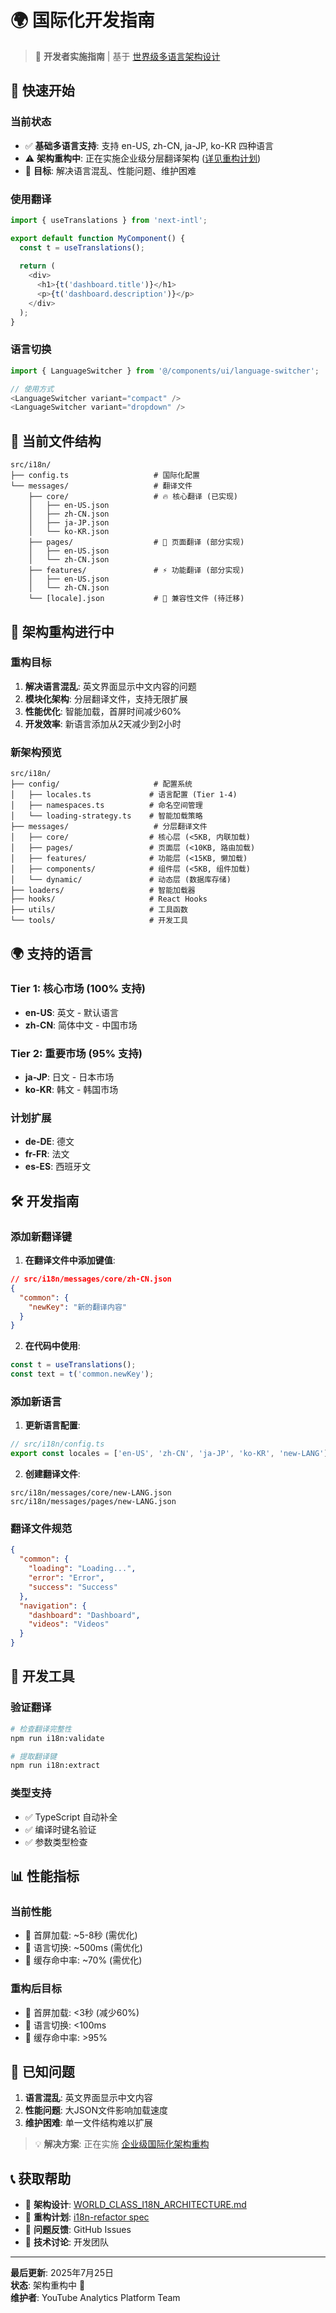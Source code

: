 # 🌍 国际化开发指南

> 📖 **开发者实施指南** | 基于 [世界级多语言架构设计](./WORLD_CLASS_I18N_ARCHITECTURE.md)

## 🚀 快速开始

### 当前状态
- ✅ **基础多语言支持**: 支持 en-US, zh-CN, ja-JP, ko-KR 四种语言
- ⚠️ **架构重构中**: 正在实施企业级分层翻译架构 ([详见重构计划](../.kiro/specs/i18n-refactor/))
- 🎯 **目标**: 解决语言混乱、性能问题、维护困难

### 使用翻译

```typescript
import { useTranslations } from 'next-intl';

export default function MyComponent() {
  const t = useTranslations();
  
  return (
    <div>
      <h1>{t('dashboard.title')}</h1>
      <p>{t('dashboard.description')}</p>
    </div>
  );
}
```

### 语言切换

```typescript
import { LanguageSwitcher } from '@/components/ui/language-switcher';

// 使用方式
<LanguageSwitcher variant="compact" />
<LanguageSwitcher variant="dropdown" />
```

## 📁 当前文件结构

```
src/i18n/
├── config.ts                   # 国际化配置
└── messages/                   # 翻译文件
    ├── core/                   # 🔥 核心翻译 (已实现)
    │   ├── en-US.json
    │   ├── zh-CN.json
    │   ├── ja-JP.json
    │   └── ko-KR.json
    ├── pages/                  # 📄 页面翻译 (部分实现)
    │   ├── en-US.json
    │   └── zh-CN.json
    ├── features/               # ⚡ 功能翻译 (部分实现)
    │   ├── en-US.json
    │   └── zh-CN.json
    └── [locale].json           # 🔄 兼容性文件 (待迁移)
```

## 🔄 架构重构进行中

### 重构目标
1. **解决语言混乱**: 英文界面显示中文内容的问题
2. **模块化架构**: 分层翻译文件，支持无限扩展
3. **性能优化**: 智能加载，首屏时间减少60%
4. **开发效率**: 新语言添加从2天减少到2小时

### 新架构预览
```
src/i18n/
├── config/                     # 配置系统
│   ├── locales.ts             # 语言配置 (Tier 1-4)
│   ├── namespaces.ts          # 命名空间管理
│   └── loading-strategy.ts    # 智能加载策略
├── messages/                   # 分层翻译文件
│   ├── core/                  # 核心层 (<5KB, 内联加载)
│   ├── pages/                 # 页面层 (<10KB, 路由加载)
│   ├── features/              # 功能层 (<15KB, 懒加载)
│   ├── components/            # 组件层 (<5KB, 组件加载)
│   └── dynamic/               # 动态层 (数据库存储)
├── loaders/                   # 智能加载器
├── hooks/                     # React Hooks
├── utils/                     # 工具函数
└── tools/                     # 开发工具
```

## 🌍 支持的语言

### Tier 1: 核心市场 (100% 支持)
- **en-US**: 英文 - 默认语言
- **zh-CN**: 简体中文 - 中国市场

### Tier 2: 重要市场 (95% 支持)
- **ja-JP**: 日文 - 日本市场
- **ko-KR**: 韩文 - 韩国市场

### 计划扩展
- **de-DE**: 德文
- **fr-FR**: 法文
- **es-ES**: 西班牙文

## 🛠️ 开发指南

### 添加新翻译键

1. **在翻译文件中添加键值**:
```json
// src/i18n/messages/core/zh-CN.json
{
  "common": {
    "newKey": "新的翻译内容"
  }
}
```

2. **在代码中使用**:
```typescript
const t = useTranslations();
const text = t('common.newKey');
```

### 添加新语言

1. **更新语言配置**:
```typescript
// src/i18n/config.ts
export const locales = ['en-US', 'zh-CN', 'ja-JP', 'ko-KR', 'new-LANG'];
```

2. **创建翻译文件**:
```
src/i18n/messages/core/new-LANG.json
src/i18n/messages/pages/new-LANG.json
```

### 翻译文件规范

```json
{
  "common": {
    "loading": "Loading...",
    "error": "Error",
    "success": "Success"
  },
  "navigation": {
    "dashboard": "Dashboard",
    "videos": "Videos"
  }
}
```

## 🔧 开发工具

### 验证翻译
```bash
# 检查翻译完整性
npm run i18n:validate

# 提取翻译键
npm run i18n:extract
```

### 类型支持
- ✅ TypeScript 自动补全
- ✅ 编译时键名验证
- ✅ 参数类型检查

## 📊 性能指标

### 当前性能
- 🔄 首屏加载: ~5-8秒 (需优化)
- 🔄 语言切换: ~500ms (需优化)
- 🔄 缓存命中率: ~70% (需优化)

### 重构后目标
- 🎯 首屏加载: <3秒 (减少60%)
- 🎯 语言切换: <100ms
- 🎯 缓存命中率: >95%

## 🚧 已知问题

1. **语言混乱**: 英文界面显示中文内容
2. **性能问题**: 大JSON文件影响加载速度
3. **维护困难**: 单一文件结构难以扩展

> 💡 **解决方案**: 正在实施 [企业级国际化架构重构](../.kiro/specs/i18n-refactor/)

## 📞 获取帮助

- 📖 **架构设计**: [WORLD_CLASS_I18N_ARCHITECTURE.md](./WORLD_CLASS_I18N_ARCHITECTURE.md)
- 🎯 **重构计划**: [i18n-refactor spec](../.kiro/specs/i18n-refactor/)
- 🐛 **问题反馈**: GitHub Issues
- 💬 **技术讨论**: 开发团队

---

**最后更新**: 2025年7月25日  
**状态**: 架构重构中 🚧  
**维护者**: YouTube Analytics Platform Team